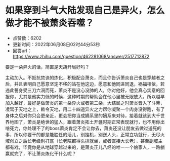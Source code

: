 # 如果穿到斗气大陆发现自己是异火，怎么做才能不被萧炎吞噬？
- 点赞数：6202
- 更新时间：2022年06月08日02时44分53秒
- 回答url：https://www.zhihu.com/question/462281068/answer/2517712872
<body>
 <p data-pid="WOGkR54x">要是一朵异火的话，简直是天胡开局好吗？</p>
 <p data-pid="hQ_XarLy">主动加入。不抵抗焚诀的炼化，积极配合萧炎，而且你告诉萧炎自己也是穿越者之后，并且表明自己愿意坚定不移的站在他这边，愿意和他同进同退，祸福相依，若违此誓身受三刀六洞而死，萧炎不是没心没肺的人，你对他好，他会真心实意的回报你，尤其是他实力低的时候，这种时期的帮助会在他心里被无限放大，所以越早加入越好，最好是做萧炎的第一朵异火或者第二朵，大结局之时萧炎晋入了斗帝，凌驾于天地之上，敕令天地，用二十四道异火之力帮你凝聚一个肉身没得跑，有了身体之后对你只会更亲近，更会把你当成嫡系里的嫡系来对待，接着就该到大千世界地图了，萧炎是绝世的猛人，跟着萧炎拓土开疆时期正常表现就行，也不用你出啥死力，你处理不了的boss萧炎肯定不会让你去，萧炎还没让朋友去做过送死的事，所以你要干的都是能胜任的活儿，别挂机，别送人头，正常立功就行，无尽火域创立之后长老级别打底（长老院都得头排就坐，或者直接大长老），甚至副域主都有戏，毕竟你是从地球穿越过来的，是萧炎正儿八经的唯一一个娘家人，一路躺赢就完了，不让萧炎炼化干什么呢？</p>
</body>